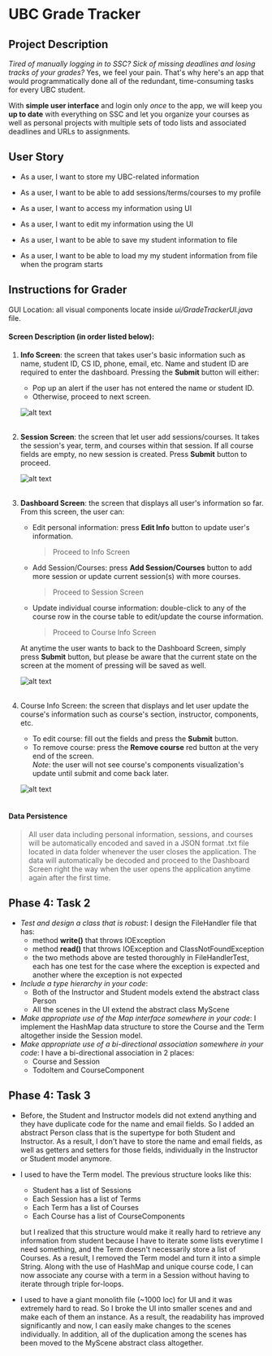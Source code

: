 # UBC Grade Tracker

## Project Description

*Tired of manually logging in to SSC? Sick of missing deadlines and losing tracks 
of your grades?* Yes, we feel your pain. That's why here's an app that would programmatically 
done all of the redundant, time-consuming tasks for every UBC student.

With **simple user interface** and login only *once* to the app, we will keep you **up to
date** with everything on SSC and let you organize your courses as well as personal
projects with multiple sets of todo lists and associated deadlines and URLs to
assignments.  

## User Story

- As a user, I want to store my UBC-related information
- As a user, I want to be able to add sessions/terms/courses to my profile
- As a user, I want to access my information using UI
- As a user, I want to edit my information using the UI

- As a user, I want to be able to save my student information to file
- As a user, I want to be able to load my my student information 
 from file when the program starts
 
## Instructions for Grader

GUI Location: all visual components locate inside *ui/GradeTrackerUI.java* file.

#### Screen Description (in order listed below): 

1. **Info Screen**: the screen that takes user's basic information such as name, 
student ID, CS ID, phone, email, etc. Name and student ID are required to enter
the dashboard. Pressing the **Submit** button will either:
    - Pop up an alert if the user has not entered the name or student ID.
    - Otherwise, proceed to next screen.

    ![alt text](image/InfoScene.png "Info Screen")
<br/><br/>
    
2. **Session Screen**: the screen that let user add sessions/courses. It takes the session's
year, term, and courses within that session. If all course fields are empty, no new session
is created. Press **Submit** button to proceed.

    ![alt text](image/SessionScene.png "Info Screen")
<br/><br/>

3. **Dashboard Screen**: the screen that displays all user's information so far. From
this screen, the user can:
    -  Edit personal information: press **Edit Info** button to update user's information.
        > Proceed to Info Screen
    -  Add Session/Courses: press **Add Session/Courses** button to add more session or
    update current session(s) with more courses.
        > Proceed to Session Screen
    - Update individual course information: double-click to any of the course row in the
    course table to edit/update the course information. 
        > Proceed to Course Info Screen
 
    At anytime the user wants to back to the Dashboard Screen, simply press **Submit**
    button, but please be aware that the current state on the screen at the moment of pressing
    will be saved as well.
    
    ![alt text](image/DashboardScene.png "Info Screen")
<br/><br/>          
     
4. Course Info Screen: the screen that displays and let user update the course's information 
such as course's section, instructor, components, etc.
    - To edit course: fill out the fields and press the **Submit** button.
    - To remove course: press the **Remove course** red button at the very
end of the screen.  
    *Note*: the user will not see course's components visualization's update until submit
    and come back later.

    ![alt text](image/CourseInfoScene.png "Info Screen")
<br/><br/>
       
#### Data Persistence                              
> All user data including personal information, sessions, and courses will be automatically
> encoded and saved in a JSON format .txt file located in data folder whenever the user closes
> the application. The data will automatically be decoded and proceed to the Dashboard Screen
> right the way when the user opens the application anytime again after the first time.                                                                                                      


## Phase 4: Task 2
   - *Test and design a class that is robust*: I design the FileHandler file that has:
        - method **write()** that throws IOException
        - method **read()** that  throws IOException and ClassNotFoundException
        - the two methods above are tested thoroughly in FileHandlerTest, 
        each has one test for the case where the exception is expected and 
        another where the exception is not expected
   - *Include a type hierarchy in your code*: 
        - Both of the Instructor and Student models extend the abstract class Person
        - All the scenes in the UI extend the abstract class MyScene
   - *Make appropriate use of the Map interface somewhere in your code*: I implement the 
   HashMap data structure to store the Course and the Term altogether inside the Session model.
   - *Make appropriate use of a bi-directional association somewhere in your code*: I have a 
   bi-directional association in 2 places: 
        - Course and Session
        - TodoItem and CourseComponent


## Phase 4: Task 3    
   - Before, the Student and Instructor models did not extend anything and they have 
   duplicate code for the name and email fields. So I added an abstract Person class that 
   is the supertype for both Student and Instructor. As a result, I don't have to store the 
   name and email fields, as well as getters and setters for those fields, individually in 
   the Instructor or Student model anymore.
   - I used to have the Term model. The previous structure looks like this:
        - Student has a list of Sessions
        - Each Session has a list of Terms
        - Each Term has a list of Courses
        - Each Course has a list of CourseComponents
      
        but I realized that this structure would make it really hard to retrieve any 
        information from student because I have to iterate some lists everytime I
        need something, and the Term doesn't necessarily store a list of Courses.
        As a result, I removed the Term model and turn it into a simple String. 
        Along with the use of HashMap and unique course code, I can now associate 
        any course with a term in a Session without having to iterate through triple 
        for-loops.
   - I used to have a giant monolith file (~1000 loc) for UI and it was extremely hard
   to read. So I broke the UI into smaller scenes and and make each of them an instance. 
   As a result, the readability has improved significantly and now, I can easily make 
   changes to the scenes individually. In addition, all of the duplication among the scenes
   has been moved to the MyScene abstract class altogether.                                                                                                                                                                                                                